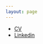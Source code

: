 ```yaml
---
layout: page
---
```


 * [CV](https://nineil.github.io/files/jeffri_cv.pdf)
 * [Linkedin](https://www.linkedin.com/in/jeffri-murrugarra-83498514a/)
